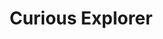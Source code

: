 ---
layout: "layouts/questions.njk"
title: "Curious Explorer"
des: All curious questions
pagination:
  data: collections.question
  size: 8
  alias: questions
---
